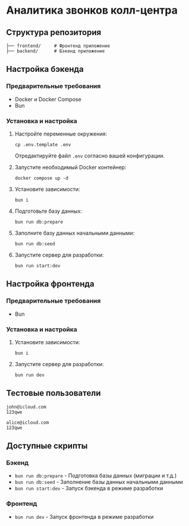 # Аналитика звонков колл-центра

## Структура репозитория

```
├── frontend/     # Фронтенд приложение
├── backend/      # Бэкенд приложение
```

## Настройка бэкенда

### Предварительные требования

- Docker и Docker Compose
- Bun

### Установка и настройка

1. Настройте переменные окружения:
   ```
   cp .env.template .env
   ```
   Отредактируйте файл `.env` согласно вашей конфигурации.

2. Запустите необходимый Docker контейнер:
   ```
   docker compose up -d
   ```

3. Установите зависимости:
   ```
   bun i
   ```

4. Подготовьте базу данных:
   ```
   bun run db:prepare
   ```

5. Заполните базу данных начальными данными:
   ```
   bun run db:seed
   ```

6. Запустите сервер для разработки:
   ```
   bun run start:dev
   ```

## Настройка фронтенда

### Предварительные требования

- Bun

### Установка и настройка

1. Установите зависимости:
   ```
   bun i
   ```

2. Запустите сервер для разработки:
   ```
   bun run dev
   ```
   
## Тестовые пользователи

	john@icloud.com
    123qwe

    alice@icloud.com
    123qwe

## Доступные скрипты

### Бэкенд

- `bun run db:prepare` - Подготовка базы данных (миграции и т.д.)
- `bun run db:seed` - Заполнение базы данных начальными данными
- `bun run start:dev` - Запуск бэкенда в режиме разработки

### Фронтенд

- `bun run dev` - Запуск фронтенда в режиме разработки